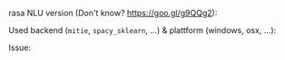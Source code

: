 rasa NLU version (Don't know? https://goo.gl/g9QQg2):


Used backend (`mitie`, `spacy_sklearn`, ...) & plattform (windows, osx, ...):


Issue:


